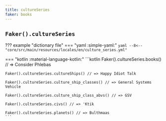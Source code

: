 ```yaml
---
title: cultureSeries
faker: books
---
```


## `Faker().cultureSeries`

??? example "dictionary file"
    === "yaml :simple-yaml:"
        ```yaml
        --8<-- "core/src/main/resources/locales/en/culture_series.yml"
        ```

=== "kotlin :material-language-kotlin:"
    ```kotlin
    Faker().cultureSeries.books() // => Consider Phlebas

    Faker().cultureSeries.cultureShips() // => Happy Idiot Talk

    Faker().cultureSeries.culture_ship_classes() // => General Systems Vehicle

    Faker().cultureSeries.culture_ship_class_abvs() // => GSV

    Faker().cultureSeries.civs() // => 'Ktik

    Faker().cultureSeries.planets() // => Bulthmaas
    ```

